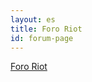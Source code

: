 ```yaml
---
layout: es
title: Foro Riot
id: forum-page
---
```


<a class="muut m-app-loading" href="https://muut.com/i/riot-js">Foro Riot</a>
<script src="https://cdn.muut.com/1/moot.min.js"></script>
